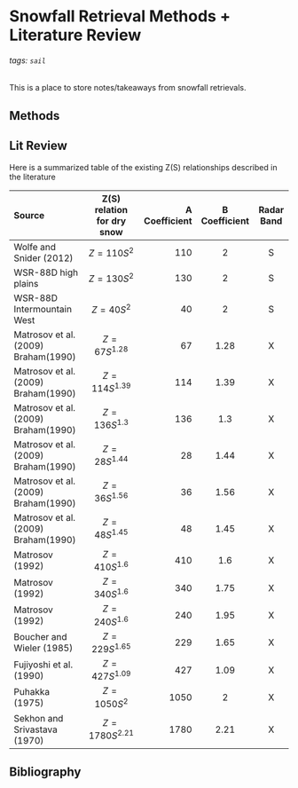 # Snowfall Retrieval Methods + Literature Review

###### tags: `sail`

This is a place to store notes/takeaways from snowfall retrievals.

## Methods

## Lit Review
Here is a summarized table of the existing Z(S) relationships described in the literature

| Source                      | Z(S) relation for dry snow  | A Coefficient | B Coefficient | Radar Band |
| :---                        |           :----:            |          ---: | :---------:   | :----:     |
| Wolfe and Snider (2012)     | $Z = {110}S^{2}$            | 110           |  2            | S          |
| WSR-88D high plains         | $Z = {130}S^{2}$            | 130           |  2            | S          |
| WSR-88D Intermountain West  | $Z = {40}S^{2}$             | 40            |  2            | S          |
| Matrosov et al.(2009) Braham(1990)   | $Z = {67}S^{1.28}$ | 67            |  1.28         | X          |
| Matrosov et al.(2009) Braham(1990)   | $Z = {114}S^{1.39}$| 114           |  1.39         | X          |
| Matrosov et al.(2009) Braham(1990)   | $Z = {136}S^{1.3}$ | 136           |  1.3          | X          |
| Matrosov et al.(2009) Braham(1990)   | $Z = {28}S^{1.44}$ | 28            |  1.44         | X          |
| Matrosov et al.(2009) Braham(1990)   | $Z = {36}S^{1.56}$ | 36            |  1.56         | X          |
| Matrosov et al.(2009) Braham(1990)   | $Z = {48}S^{1.45}$ | 48            |  1.45         | X          |
| Matrosov (1992)             | $Z = {410}S^{1.6}$          | 410           |  1.6          | X          |
| Matrosov (1992)             | $Z = {340}S^{1.6}$          | 340           |  1.75         | X          |
| Matrosov (1992)             | $Z = {240}S^{1.6}$          | 240           |  1.95         | X          |
| Boucher and Wieler (1985)   | $Z = {229}S^{1.65}$         | 229           |  1.65         | X          |
| Fujiyoshi et al. (1990)     | $Z = {427}S^{1.09}$         | 427           |  1.09         | X          |
| Puhakka (1975)              | $Z = {1050}S^{2}$           | 1050          |  2            | X          |
| Sekhon and Srivastava (1970)| $Z = {1780}S^{2.21}$        | 1780          |  2.21         | X          |

## Bibliography
